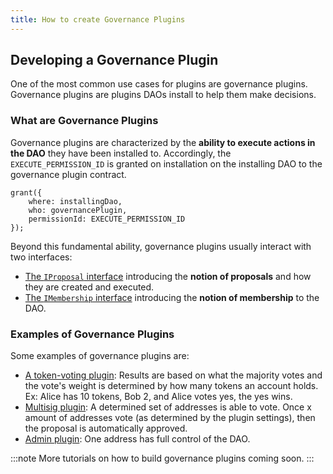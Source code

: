 ```yaml
---
title: How to create Governance Plugins
---
```


## Developing a Governance Plugin

One of the most common use cases for plugins are governance plugins. Governance plugins are plugins DAOs install to help them make decisions.

### What are Governance Plugins

Governance plugins are characterized by the **ability to execute actions in the DAO** they have been installed to. Accordingly, the `EXECUTE_PERMISSION_ID` is granted on installation on the installing DAO to the governance plugin contract.

```solidity
grant({
    where: installingDao,
    who: governancePlugin,
    permissionId: EXECUTE_PERMISSION_ID
});
```

Beyond this fundamental ability, governance plugins usually interact with two interfaces:

- [The `IProposal` interface](./01-proposals.md) introducing the **notion of proposals** and how they are created and executed.
- [The `IMembership` interface](./02-membership.md) introducing the **notion of membership** to the DAO.

### Examples of Governance Plugins

Some examples of governance plugins are:
- [A token-voting plugin](https://github.com/aragon/osx/tree/develop/packages/contracts/src/plugins/governance/majority-voting/token): Results are based on what the majority votes and the vote's weight is determined by how many tokens an account holds. Ex: Alice has 10 tokens, Bob 2, and Alice votes yes, the yes wins.
- [Multisig plugin](https://github.com/aragon/osx/tree/develop/packages/contracts/src/plugins/governance/multisig): A determined set of addresses is able to vote. Once x amount of addresses vote (as determined by the plugin settings), then the proposal is automatically approved.
- [Admin plugin](https://github.com/aragon/osx/tree/develop/packages/contracts/src/plugins/governance/admin): One address has full control of the DAO.

:::note
More tutorials on how to build governance plugins coming soon.
:::

<!-- Add a graphic -->

<!-- Add a code example -->
